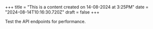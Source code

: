 +++
title = "This is a content created on 14-08-2024 at 3:25PM"
date = "2024-08-14T10:16:30.720Z"
draft = false
+++

  Test the API endpoints for performance.
        